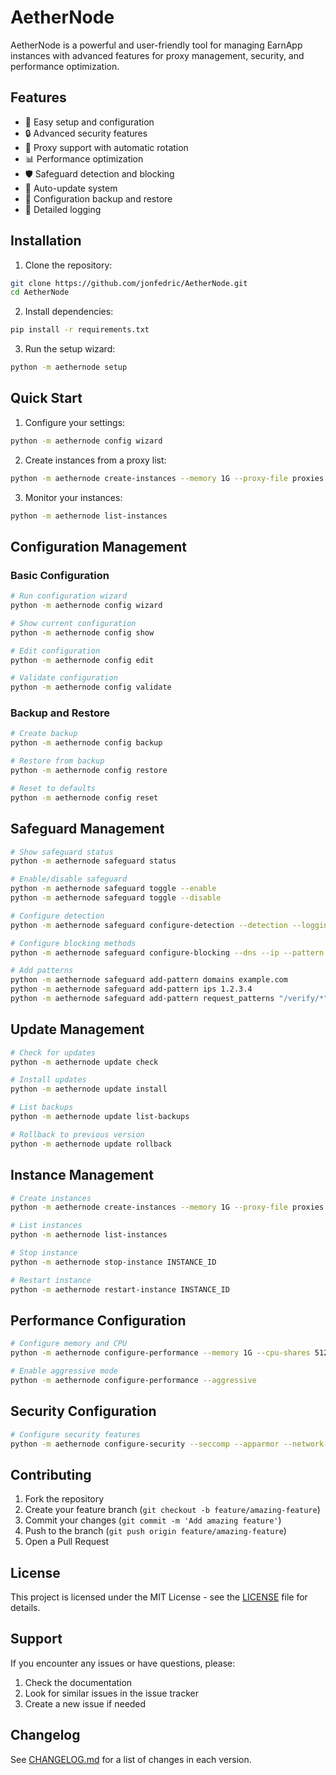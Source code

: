 # AetherNode

AetherNode is a powerful and user-friendly tool for managing EarnApp instances with advanced features for proxy management, security, and performance optimization.

## Features

- 🚀 Easy setup and configuration
- 🔒 Advanced security features
- 🔄 Proxy support with automatic rotation
- 📊 Performance optimization
- 🛡️ Safeguard detection and blocking
- 🔄 Auto-update system
- 💾 Configuration backup and restore
- 📝 Detailed logging

## Installation

1. Clone the repository:
```bash
git clone https://github.com/jonfedric/AetherNode.git
cd AetherNode
```

2. Install dependencies:
```bash
pip install -r requirements.txt
```

3. Run the setup wizard:
```bash
python -m aethernode setup
```

## Quick Start

1. Configure your settings:
```bash
python -m aethernode config wizard
```

2. Create instances from a proxy list:
```bash
python -m aethernode create-instances --memory 1G --proxy-file proxies.txt
```

3. Monitor your instances:
```bash
python -m aethernode list-instances
```

## Configuration Management

### Basic Configuration
```bash
# Run configuration wizard
python -m aethernode config wizard

# Show current configuration
python -m aethernode config show

# Edit configuration
python -m aethernode config edit

# Validate configuration
python -m aethernode config validate
```

### Backup and Restore
```bash
# Create backup
python -m aethernode config backup

# Restore from backup
python -m aethernode config restore

# Reset to defaults
python -m aethernode config reset
```

## Safeguard Management

```bash
# Show safeguard status
python -m aethernode safeguard status

# Enable/disable safeguard
python -m aethernode safeguard toggle --enable
python -m aethernode safeguard toggle --disable

# Configure detection
python -m aethernode safeguard configure-detection --detection --logging --auto-learn

# Configure blocking methods
python -m aethernode safeguard configure-blocking --dns --ip --pattern --hosts

# Add patterns
python -m aethernode safeguard add-pattern domains example.com
python -m aethernode safeguard add-pattern ips 1.2.3.4
python -m aethernode safeguard add-pattern request_patterns "/verify/*"
```

## Update Management

```bash
# Check for updates
python -m aethernode update check

# Install updates
python -m aethernode update install

# List backups
python -m aethernode update list-backups

# Rollback to previous version
python -m aethernode update rollback
```

## Instance Management

```bash
# Create instances
python -m aethernode create-instances --memory 1G --proxy-file proxies.txt

# List instances
python -m aethernode list-instances

# Stop instance
python -m aethernode stop-instance INSTANCE_ID

# Restart instance
python -m aethernode restart-instance INSTANCE_ID
```

## Performance Configuration

```bash
# Configure memory and CPU
python -m aethernode configure-performance --memory 1G --cpu-shares 512

# Enable aggressive mode
python -m aethernode configure-performance --aggressive
```

## Security Configuration

```bash
# Configure security features
python -m aethernode configure-security --seccomp --apparmor --network-isolation
```

## Contributing

1. Fork the repository
2. Create your feature branch (`git checkout -b feature/amazing-feature`)
3. Commit your changes (`git commit -m 'Add amazing feature'`)
4. Push to the branch (`git push origin feature/amazing-feature`)
5. Open a Pull Request

## License

This project is licensed under the MIT License - see the [LICENSE](LICENSE) file for details.

## Support

If you encounter any issues or have questions, please:
1. Check the documentation
2. Look for similar issues in the issue tracker
3. Create a new issue if needed

## Changelog

See [CHANGELOG.md](CHANGELOG.md) for a list of changes in each version.
